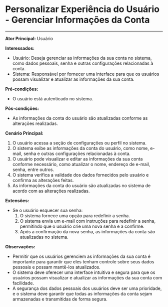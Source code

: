 # Personalizar Experiência do Usuário - Gerenciar Informações da Conta
___

**Ator Principal:** Usuário

**Interessados:**
- Usuário: Deseja gerenciar as informações da sua conta no sistema, como dados pessoais, senha e outras configurações relacionadas à conta.
- Sistema: Responsável por fornecer uma interface para que os usuários possam visualizar e atualizar as informações da sua conta.

**Pré-condições:**
- O usuário está autenticado no sistema.

**Pós-condições:**
- As informações da conta do usuário são atualizadas conforme as alterações realizadas.

**Cenário Principal:**
1. O usuário acessa a seção de configurações ou perfil no sistema.
2. O sistema exibe as informações da conta do usuário, como nome, e-mail, senha e outras configurações relacionadas à conta.
3. O usuário pode visualizar e editar as informações da sua conta conforme necessário, como atualizar o nome, endereço de e-mail, senha, entre outros.
4. O sistema verifica a validade dos dados fornecidos pelo usuário e confirma as alterações feitas.
5. As informações da conta do usuário são atualizadas no sistema de acordo com as alterações realizadas.

**Extensões:**
- Se o usuário esquecer sua senha:
    1. O sistema fornece uma opção para redefinir a senha.
    2. O sistema envia um e-mail com instruções para redefinir a senha, permitindo que o usuário crie uma nova senha e a confirme.
    3. Após a confirmação da nova senha, as informações da conta são atualizadas no sistema.

**Observações:**
- Permitir que os usuários gerenciem as informações da sua conta é importante para garantir que eles tenham controle sobre seus dados pessoais e possam mantê-los atualizados.
- O sistema deve oferecer uma interface intuitiva e segura para que os usuários possam visualizar e atualizar as informações da sua conta com facilidade.
- A segurança dos dados pessoais dos usuários deve ser uma prioridade, e o sistema deve garantir que todas as informações da conta sejam armazenadas e transmitidas de forma segura.